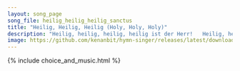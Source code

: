 ```yaml
---
layout: song_page
song_file: heilig_heilig_heilig_sanctus
title: "Heilig, Heilig, Heilig (Holy, Holy, Holy)"
description: "Heilig, heilig, heilig, heilig ist der Herr!   Heilig, heilig, heilig, heilig ist nur er!  Er, der nie begonnen, or, der immer war, ewig ist und walte... german english christian 4part musicbyother textbyother"
image: https://github.com/kenanbit/hymn-singer/releases/latest/download/heilig_heilig_heilig_sanctus-trad.png
---
```


{% include choice_and_music.html %}